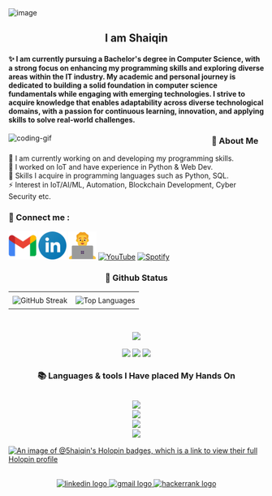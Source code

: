 <img width="1584" height="396" alt="image" src="https://github.com/user-attachments/assets/58b1d4dc-287a-4d15-98f4-d28104a8afcb" />

</h1>
<h2 align="center"> I am Shaiqin</h2>

<h4 align="left">✨ I am currently pursuing a Bachelor's degree in Computer Science, with a strong focus on enhancing my programming skills and exploring diverse areas within the IT industry. My academic and personal journey is dedicated to building a solid foundation in computer science fundamentals while engaging with emerging technologies. I strive to acquire knowledge that enables adaptability across diverse technological domains, with a passion for continuous learning, innovation, and applying skills to solve real-world challenges.</h4>

<img align="left" alt="coding-gif" width="400" src="https://github.com/JoshuaThadi/JoshuaThadi/blob/main/transparent_gitgif.gif">

<!-- About Me -->
<h3 align="left">💫 About Me</h3>

<p>
  🌱 I am currently working on and developing my programming skills.<br>
  🔭 I worked on IoT and have experience in Python & Web Dev.<br>
  💬 Skills I acquire in programming languages such as Python, SQL.<br>
  ⚡ Interest in IoT/AI/ML, Automation, Blockchain Development, Cyber Security etc.<br>
  <!--✨ I only like perfection.-->
</p>


<h3>🧲 Connect me :</h3>
<div align="left">
  <a href="mailto:5haiqin.tech@gmail.com.com">
    <img width="55px" src="https://github.com/JoshuaThadi/JoshuaThadi/blob/main/icons/gmail_new_logo.png" alt="Gmail" /></a>
  <a href="https://www.linkedin.com/in/shaiqin" target="_blank">
    <img width="55px" src="https://github.com/JoshuaThadi/JoshuaThadi/blob/main/icons/linkedin-blue.png" alt="LinkedIn" /></a>
  <a href="https://www.5haiqin.com/" target="_blank">
    <img width="55px" src="https://github.com/5haiqin/Me/blob/main/assets/favicon.png" alt="Portfolio" /></a>
  <a href="https://x.com/5haiqin" target="_blank">
    <img width="57px" src="https://imgs.search.brave.com/qmJnujM3YiEyq3aoUc-Rb0fn9a6mSqb4qh4dxHLDw2Y/rs:fit:500:0:0:0/g:ce/aHR0cHM6Ly9wbmdp/bWcuY29tL3VwbG9h/ZHMveF9sb2dvL3hf/bG9nb19QTkcxOC5w/bmc" alt="YouTube" /></a>
  <a href="https://leetcode.com/u/5haiqin/" target="_blank">
    <img width="55px" src="https://imgs.search.brave.com/OuxrAknAlrF_ZAOdmfWfga8pQANLIeV9sqX8gIbstdE/rs:fit:860:0:0:0/g:ce/aHR0cHM6Ly9jZG4u/aWNvbnNjb3V0LmNv/bS9pY29uL2ZyZWUv/cG5nLTI1Ni9mcmVl/LWxlZXRjb2RlLWxv/Z28taWNvbi1kb3du/bG9hZC1pbi1zdmct/cG5nLWdpZi1maWxl/LWZvcm1hdHMtLXRl/Y2hub2xvZ3ktc29j/aWFsLW1lZGlhLXZv/bC00LXBhY2stbG9n/b3MtaWNvbnMtMjk0/NDk2MC5wbmc_Zj13/ZWJwJnc9MjU2" alt="Spotify" /></a>
</div>

</div></h4>


</div>
<h3 align="center" >🌱 Github Status</h3>
<div align="center">
  <table>
    <tr>
      <td align="center" style="padding:8px;">
        <img
          src="https://nirzak-streak-stats.vercel.app/?user=5haiqin&theme=dark&hide_border=false"
          alt="GitHub Streak"
          width="480"
        />
      </td>
      <td align="center" style="padding:8px;">
        <img
          src="https://github-readme-stats.vercel.app/api/top-langs/?username=5haiqin&theme=dark&hide_border=false&include_all_commits=false&count_private=false&layout=compact"
          alt="Top Languages"
          width="320"
        />
      </td>
    </tr>
  </table>

  <br/>

  [![](https://visitcount.itsvg.in/api?id=5haiqin&icon=0&color=0)](https://visitcount.itsvg.in)

</div>

<div align="center">
  <img src="https://assets.leetcode.com/static_assets/others/2550.gif" width="25%" />
  <img src="https://assets.leetcode.com/static_assets/others/25100.gif" width="25%" />
  <img src="https://assets.leetcode.com/static_assets/others/200.gif" width="25%" />
</div>


<!-- lang-->
<h3 align="center">📚 Languages & tools I Have placed My Hands On </h3>

<br/>

<div align="center">
  <img src="https://skillicons.dev/icons?i=anaconda,nodejs,mongodb,gitlab,raspberrypi,react,nextjs,tailwind,php" /><br>
    <img src="https://skillicons.dev/icons?i=bootstrap,html,css,flask,vscode,github,git,notion,figma" /><br>
    <img src="https://skillicons.dev/icons?i=bash,kali,arch,ubuntu,python,javascript,mysql,dotnet,linux" /><br>
    <img src="https://skillicons.dev/icons?i=pycharm,netlify,java,htmx,debian,neovim,opencv,atom,pwsh" /><br>
</div>




[![An image of @5haiqin's Holopin badges, which is a link to view their full Holopin profile](https://holopin.me/5haiqin)](https://holopin.io/@5haiqin)

<br>

<div align="center">
  <a href="https://www.linkedin.com/in/shaiqin/" target="_blank">
    <img src="https://img.shields.io/static/v1?message=LinkedIn&logo=linkedin&label=&color=0077B5&logoColor=white&labelColor=&style=for-the-badge" height="30" alt="linkedin logo"  />
  </a>
  <a href="mailto:5haiqin.tech@gmail.com" target="_blank">
    <img src="https://img.shields.io/static/v1?message=Gmail&logo=gmail&label=&color=D14836&logoColor=white&labelColor=&style=for-the-badge" height="30" alt="gmail logo"  />
  </a>
  <a href="https://www.hackerrank.com/profile/5haiqin" target="_blank">
    <img src="https://img.shields.io/static/v1?message=HackerRank&logo=hackerrank&label=&color=2EC866&logoColor=white&labelColor=&style=for-the-badge" height="30" alt="hackerrank logo"  />
  </a>
</div>

###

<div align="left">
</div>

###
